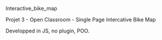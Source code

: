 Interactive_bike_map

Projet 3 - Open Classroom - Single Page Intercative Bike Map

Developped in JS, no plugin, POO.